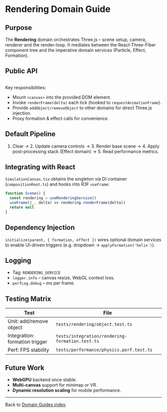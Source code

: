 # Rendering Domain Guide

## Purpose

The **Rendering** domain orchestrates Three.js – scene setup, camera, renderer and the render-loop. It mediates between the React-Three-Fiber component tree and the imperative domain services (Particle, Effect, Formation).

## Public API

```1:33:src/domains/rendering/interfaces/IRenderingService.ts

```

Key responsibilities:

- Mount `<canvas>` into the provided DOM element.
- Invoke `renderFrame(delta)` each tick (hooked to `requestAnimationFrame`).
- Provide `addObject/removeObject` to other domains for direct Three.js injection.
- Proxy formation & effect calls for convenience.

## Default Pipeline

1. Clear → 2. Update camera controls → 3. Render base scene → 4. Apply post-processing stack (Effect domain) → 5. Read performance metrics.

## Integrating with React

`SimulationCanvas.tsx` obtains the singleton via DI container (`compositionRoot.ts`) and hooks into R3F `useFrame`:

```typescript
function Scene() {
  const rendering = useRenderingService()
  useFrame((_, delta) => rendering.renderFrame(delta))
  return null
}
```

## Dependency Injection

`initialize(parent, { formation, effect })` wires optional domain services to enable UI-driven triggers (e.g. dropdown -> `applyFormation('helix')`).

## Logging

- Tag: `RENDERING_SERVICE`
- `logger.info` – canvas resize, WebGL context loss.
- `perfLog.debug` – ms per frame.

## Testing Matrix

| Test                           | File                                            |
| ------------------------------ | ----------------------------------------------- |
| Unit: add/remove object        | `tests/rendering/object.test.ts`                |
| Integration: formation trigger | `tests/integration/rendering-formation.test.ts` |
| Perf: FPS stability            | `tests/performance/physics.perf.test.ts`        |

## Future Work

- **WebGPU** backend once stable.
- **Multi-canvas** support for minimap or VR.
- **Dynamic resolution scaling** for mobile performance.

---

Back to [Domain Guides index](./README.md).
